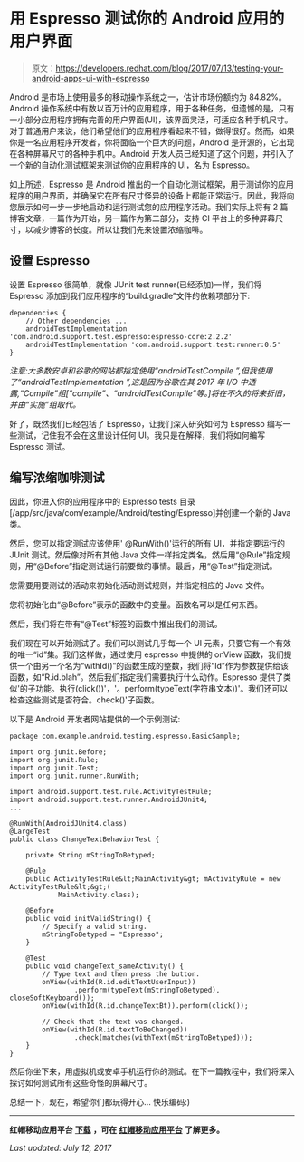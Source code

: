 # 用 Espresso 测试你的 Android 应用的用户界面

> 原文：<https://developers.redhat.com/blog/2017/07/13/testing-your-android-apps-ui-with-espresso>

Android 是市场上使用最多的移动操作系统之一，估计市场份额约为 84.82%。Android 操作系统中有数以百万计的应用程序，用于各种任务，但遗憾的是，只有一小部分应用程序拥有完善的用户界面(UI)，该界面灵活，可适应各种手机尺寸。对于普通用户来说，他们希望他们的应用程序看起来不错，做得很好。然而，如果你是一名应用程序开发者，你将面临一个巨大的问题，Android 是开源的，它出现在各种屏幕尺寸的各种手机中。Android 开发人员已经知道了这个问题，并引入了一个新的自动化测试框架来测试你的应用程序的 UI，名为 Espresso。

如上所述，Espresso 是 Android 推出的一个自动化测试框架，用于测试你的应用程序的用户界面，并确保它在所有尺寸怪异的设备上都能正常运行。因此，我将向您展示如何一步一步地启动和运行测试您的应用程序活动。我们实际上将有 2 篇博客文章，一篇作为开始，另一篇作为第二部分，支持 CI 平台上的多种屏幕尺寸，以减少博客的长度。所以让我们先来设置浓缩咖啡。

## 设置 Espresso

设置 Espresso 很简单，就像 JUnit test runner(已经添加)一样，我们将 Espresso 添加到我们应用程序的“build.gradle”文件的依赖项部分下:

```
dependencies {
    // Other dependencies ...
    androidTestImplementation 'com.android.support.test.espresso:espresso-core:2.2.2'
    androidTestImplementation 'com.android.support.test:runner:0.5'
}
```

*注意:大多数安卓和谷歌的网站都指定使用“androidTestCompile ”,但我使用了“androidTestImplementation ”,这是因为谷歌在其 2017 年 I/O 中透露,“Compile”组[“compile”、“androidTestCompile”等。]将在不久的将来折旧，并由“实施”组取代。*

好了，既然我们已经包括了 Espresso，让我们深入研究如何为 Espresso 编写一些测试，记住我不会在这里设计任何 UI。我只是在解释，我们将如何编写 Espresso 测试。

## 编写浓缩咖啡测试

因此，你进入你的应用程序中的 Espresso tests 目录[/app/src/java/com/example/Android/testing/Espresso]并创建一个新的 Java 类。

然后，您可以指定测试应该使用' @RunWith()'运行的所有 UI，并指定要运行的 JUnit 测试。然后像对所有其他 Java 文件一样指定类名，然后用“@Rule”指定规则，用“@Before”指定测试运行前要做的事情。最后，用“@Test”指定测试。

您需要用要测试的活动来初始化活动测试规则，并指定相应的 Java 文件。

您将初始化由“@Before”表示的函数中的变量。函数名可以是任何东西。

然后，我们将在带有“@Test”标签的函数中推出我们的测试。

我们现在可以开始测试了。我们可以测试几乎每一个 UI 元素，只要它有一个有效的唯一“id”集。我们这样做，通过使用 espresso 中提供的 onView 函数，我们提供一个由另一个名为“withId()”的函数生成的整数，我们将“Id”作为参数提供给该函数，如“R.id.blah”。然后我们指定我们需要执行什么动作。Espresso 提供了类似'的子功能。执行(click())'，'。perform(typeText(字符串文本))'。我们还可以检查这些测试是否符合。check()'子函数。

以下是 Android 开发者网站提供的一个示例测试:

```
package com.example.android.testing.espresso.BasicSample;

import org.junit.Before;
import org.junit.Rule;
import org.junit.Test;
import org.junit.runner.RunWith;

import android.support.test.rule.ActivityTestRule;
import android.support.test.runner.AndroidJUnit4;
...

@RunWith(AndroidJUnit4.class)
@LargeTest
public class ChangeTextBehaviorTest {

    private String mStringToBetyped;

    @Rule
    public ActivityTestRule&lt;MainActivity&gt; mActivityRule = new ActivityTestRule&lt;&gt;(
            MainActivity.class);

    @Before
    public void initValidString() {
        // Specify a valid string.
        mStringToBetyped = "Espresso";
    }

    @Test
    public void changeText_sameActivity() {
        // Type text and then press the button.
        onView(withId(R.id.editTextUserInput))
                .perform(typeText(mStringToBetyped), closeSoftKeyboard());
        onView(withId(R.id.changeTextBt)).perform(click());

        // Check that the text was changed.
        onView(withId(R.id.textToBeChanged))
                .check(matches(withText(mStringToBetyped)));
    }
}
```

然后你坐下来，用虚拟机或安卓手机运行你的测试。在下一篇教程中，我们将深入探讨如何测试所有这些奇怪的屏幕尺寸。

总结一下，现在，希望你们都玩得开心...
快乐编码:)

* * *

**红帽移动应用平台** [**下载**](https://developers.redhat.com/products/mobileplatform/download/) **，可在** [**红帽移动应用平台**](https://developers.redhat.com/products/mobileplatform/overview/) **了解更多。**

*Last updated: July 12, 2017*